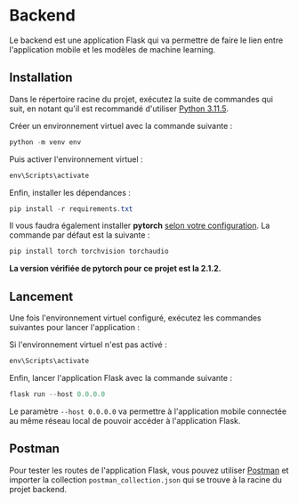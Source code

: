 # Backend
Le backend est une application Flask qui va permettre de faire le lien entre l'application mobile et les modèles de machine learning.

## Installation
Dans le répertoire racine du projet, exécutez la suite de commandes qui suit, en notant qu'il est recommandé d'utiliser [Python 3.11.5](https://www.python.org/downloads/release/python-3115/).

Créer un environnement virtuel avec la commande suivante :
```powershell
python -m venv env
```
Puis activer l'environnement virtuel :
```powershell
env\Scripts\activate
```
Enfin, installer les dépendances :
```powershell
pip install -r requirements.txt
```

Il vous faudra également installer __pytorch__ [selon votre configuration](https://pytorch.org/get-started/locally/). La commande par défaut est la suivante :
```powershell
pip install torch torchvision torchaudio
```

__La version vérifiée de pytorch pour ce projet est la 2.1.2.__

## Lancement
Une fois l'environnement virtuel configuré, exécutez les commandes suivantes pour lancer l'application :

Si l'environnement virtuel n'est pas activé :
```powershell
env\Scripts\activate
```
Enfin, lancer l'application Flask avec la commande suivante :
```powershell
flask run --host 0.0.0.0
```

Le paramètre `--host 0.0.0.0` va permettre à l'application mobile connectée au même réseau local de pouvoir accéder à l'application Flask.

## Postman

Pour tester les routes de l'application Flask, vous pouvez utiliser [Postman](https://www.postman.com/downloads/) et importer la collection `postman_collection.json` qui se trouve à la racine du projet backend.